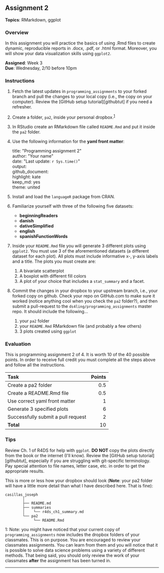 ## Assignment 2

**Topics**: RMarkdown, ggplot  

### Overview

In this assignment you will practice the basics of using .Rmd files to create 
dynamic, reproducible reports in .docx, .pdf, or .html format. 
Moreover, you will show your data visualization skills using ```ggplot2```.

**Assigned**: Week 3  
**Due**: Wednesday, 2/10 before 10pm   

### Instructions

1. Fetch the latest updates in ```programming_assignments``` to your forked branch and pull the changes to your local copy (i.e., the copy on your computer). 
Review the [GitHub setup tutorial][githubtut] if you need a refresher. 
2. Create a folder, ```pa2```, inside your personal dropbox.<sup>[1](#myfootnote1)</sup>
3. In RStudio create an RMarkdown file called ```README.Rmd``` and put it inside the ```pa2``` folder. 
4. Use the following information for the **yaml front matter**:


    title: "Programming assignment 2"  
    author: "Your name"  
    date: "Last update: `r Sys.time()`"  
    output:  
      github_document:  
        highlight: kate  
        keep_md: yes  
        theme: united



5. Install and load the ```languageR``` package from CRAN.
6. Familiarize yourself with three of the following five datasets:
    - **beginningReaders**
    - **danish**
    - **dativeSimplified**
    - **english**
    - **spanishFunctionWords**
7. Inside your ```README.Rmd``` file you will generate 3 different plots 
using ```ggplot2```. You must use 3 of the aforementioned datasets 
(a different dataset for each plot). All plots must include informative 
x-, y-axis labels and a title. The plots you must create are:
	1. A bivariate scatterplot
	2. A boxplot with different fill colors
	3. A plot of your choice that includes a ```stat_summary``` and a facet.
8. Commit the changes in your dropbox to your upstream branch, i.e., your forked copy on github. 
Check your repo on GitHub.com to make sure it worked (notice anything cool when you check
the ```pa2``` folder?), and then submit a pull-request to the `ds4ling/programming_assignments` master repo. 
It should include the following...
    1. your ```pa2``` folder
	2. your ```README.Rmd``` RMarkdown file (and probably a few others)
	3. 3 plots created using ```ggplot```

### Evaluation

This is programming assignment 2 of 4. 
It is worth 10 of the 40 possible points. 
In order to receive full credit you must complete all the steps above and follow all the instructions.

|                Task                | Points |
| :--------------------------------- | -----: |
| Create a pa2 folder                |    0.5 |
| Create a README.Rmd file           |    0.5 |
| Use correct yaml front matter      |      1 |
| Generate 3 specified plots         |      6 |
| Successfully submit a pull request |      2 |
| **Total**                          |     10 |

### Tips

Review Ch. 1 of R4DS for help with ```ggplot```. 
**DO NOT** copy the plots directly from the book or the internet (I'll know). 
Review the [GitHub setup tutorial][githubtut], especially if you are struggling with git-specific terminology. 
Pay special attention to file names, letter case, etc. in order to get the appropriate results. 

This is more or less how your dropbox should look (**Note**: your pa2 folder will have a little more detail than what I have described here. That is fine):

```
casillas_joseph
        │
        ├── README.md
        ├── summaries
        │    └── r4ds_ch1_summary.md
        └── pa2
             └── README.Rmd
```

<a name="myfootnote1">1</a>: Note: you might have noticed that your current copy of ```programming_assignments``` now includes the dropbox folders of your classmates. 
This is on purpose. 
You are encouraged to review your classmates assignments. 
You can learn from them and you will notice that it is possible to solve data science problems using a variety of different methods. 
That being said, you should only review the work of your classmates **after** the assignment has been turned in.

---
